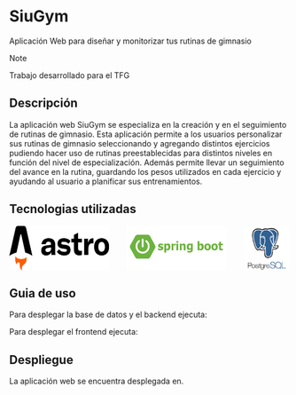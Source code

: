# SiuGym
Aplicación Web para diseñar y monitorizar tus rutinas de gimnasio

> [!Note]
> Trabajo desarrollado para el TFG

## Descripción

La aplicación web SiuGym se especializa en la creación y en el seguimiento de rutinas de gimnasio. Esta aplicación permite a los usuarios personalizar sus rutinas de gimnasio seleccionando y agregando distintos ejercicios pudiendo hacer uso de rutinas preestablecidas para distintos niveles en función del nivel de especialización. Además permite llevar un seguimiento del avance en la rutina, guardando los pesos utilizados en cada ejercicio y ayudando al usuario a planificar sus entrenamientos.

## Tecnologias utilizadas

<div style="display: flex; justify-content: space-between; align-items: center; width: 100%">
    <img src="fotos_readme/logo_astro.webp" alt="Logo de AstroJS" width="180" height="80">
    &nbsp;&nbsp;&nbsp;&nbsp;
    &nbsp;&nbsp;&nbsp;&nbsp;
    <img src="fotos_readme/logo_springboot.png" alt="Logo de SqLite" width="180" height="80">
    &nbsp;&nbsp;&nbsp;&nbsp;
    &nbsp;&nbsp;&nbsp;&nbsp;
    <img src="fotos_readme/logo_postgre.png" alt="Logo de CSS" width="80" height="80">
</div>

## Guia de uso

Para desplegar la base de datos y el backend ejecuta:

Para desplegar el frontend ejecuta:

## Despliegue

La aplicación web se encuentra desplegada en.